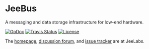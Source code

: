 # JeeBus

A messaging and data storage infrastructure for low-end hardware.  

[![GoDoc][G]][D] [![Travis Status][S]][T] [![License][B]][L]

The [homepage][H], [discussion forum][F], and [issue tracker][I] are at JeeLabs.

[G]: https://godoc.org/github.com/jcw/jeebus?status.png
[D]: https://godoc.org/github.com/jcw/jeebus
[S]: https://travis-ci.org/jcw/jeebus.png?branch=master
[T]: https://travis-ci.org/jcw/jeebus
[B]: http://img.shields.io/badge/license-MIT-brightgreen.svg
[L]: http://opensource.org/licenses/MIT

[H]: http://jeelabs.net/projects/housemon/wiki/jeebus
[F]: http://jeelabs.net/projects/cafe/boards/9
[I]: http://jeelabs.net/projects/development/issues
